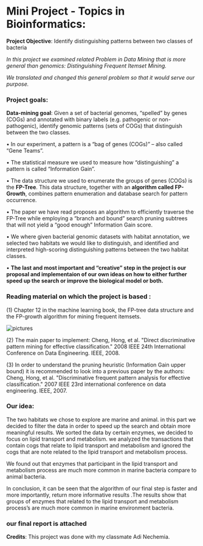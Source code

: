# Mini Project - Topics in Bioinformatics:

**Project Objective**: Identify distinguishing patterns between two classes of bacteria

*In this project we examined related Problem in Data Mining that is more general than genomics: Distinguishing Frequent Itemset Mining.*

*We translated and changed this general problem so that it would serve our purpose.*

### Project goals:

**Data-mining goal**: Given a set of bacterial genomes, “spelled” by genes (COGs) and annotated with binary
labels (e.g. pathogenic or non-pathogenic), identify genomic patterns (sets of COGs) that distinguish between
the two classes.

• In our experiment, a pattern is a “bag of genes (COGs)” – also called “Gene Teams”.

• The statistical measure we used to measure how “distinguishing” a pattern is called “Information
Gain”.

• The data structure we used to enumerate the groups of genes (COGs) is the **FP-Tree**. This data
structure, together with an **algorithm called FP-Growth**, combines pattern enumeration and database search
for pattern occurrence.

• The paper we have read proposes an algorithm to efficiently traverse the FP-Tree while employing a “branch
and bound” search pruning subtrees that will not yield a “good enough” Information Gain score.

• We where given bacterial genomic datasets with habitat annotation, we selected two habitats we would like to
distinguish, and identified and interpreted high-scoring distinguishing patterns between the two habitat classes.

• **The last and most important and “creative” step in the project is our proposal and implementaion of our own ideas on how
to either further speed up the search or improve the biological model or both.**


### Reading material on which the project is based :
(1) Chapter 12 in the machine learning book, the FP-tree data structure and the FP-growth
algorithm for mining frequent itemsets.

![pictures](https://images-na.ssl-images-amazon.com/images/I/41VTWhdpIlL._SX397_BO1,204,203,200_.jpg)

(2) The main paper to implement:
Cheng, Hong, et al. "Direct discriminative pattern mining for effective classification." 2008
IEEE 24th International Conference on Data Engineering. IEEE, 2008.

(3) In order to understand the pruning heuristic (Information Gain upper bound) it is
recommended to look into a previous paper by the authors:
Cheng, Hong, et al. "Discriminative frequent pattern analysis for effective classification." 2007
IEEE 23rd international conference on data engineering. IEEE, 2007.

### Our idea:
The two habitats we chose to explore are marine and animal.
in this part we decided to filter the data in order to speed up the search and obtain more meaningful results. 
We sorted the data by certain enzymes, we decided to focus on lipid transport and metabolism. we analyzed the transactions that contain cogs that relate to lipid transport and metabolism and ignored the cogs that are note related to the lipid transport and metabolism process. 

We found out that enzymes that participant in the lipid transport and metabolism process are much more common in marine bacteria compare to animal bacteria.  

In conclusion, it can be seen that the algorithm of our final step is faster and more importantly, return more informative results .The results show that groups of enzymes that related to the lipid transport and metabolism process’s are much more common in marine environment bacteria. 

### our final report is attached 

**Credits**:
This project was done with my classmate Adi Nechemia.




